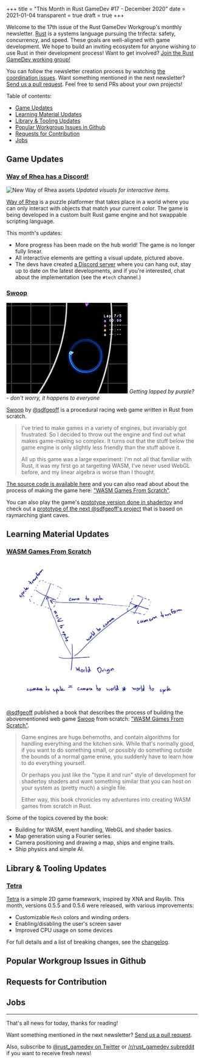 +++
title = "This Month in Rust GameDev #17 - December 2020"
date = 2021-01-04
transparent = true
draft = true
+++

<!-- Check the post with markdownlint-->

Welcome to the 17th issue of the Rust GameDev Workgroup's
monthly newsletter.
[Rust] is a systems language pursuing the trifecta:
safety, concurrency, and speed.
These goals are well-aligned with game development.
We hope to build an inviting ecosystem for anyone wishing
to use Rust in their development process!
Want to get involved? [Join the Rust GameDev working group!][join]

You can follow the newsletter creation process
by watching [the coordination issues][coordination].
Want something mentioned in the next newsletter?
[Send us a pull request][pr].
Feel free to send PRs about your own projects!

[Rust]: https://rust-lang.org
[join]: https://github.com/rust-gamedev/wg#join-the-fun
[pr]: https://github.com/rust-gamedev/rust-gamedev.github.io
[coordination]: https://github.com/rust-gamedev/rust-gamedev.github.io/issues?q=label%3Acoordination

[Rust]: https://rust-lang.org
[join]: https://github.com/rust-gamedev/wg#join-the-fun

Table of contents:

- [Game Updates](#game-updates)
- [Learning Material Updates](#learning-material-updates)
- [Library & Tooling Updates](#library-tooling-updates)
- [Popular Workgroup Issues in Github](#popular-workgroup-issues-in-github)
- [Requests for Contribution](#requests-for-contribution)
- [Jobs](#jobs)

<!--
Ideal section structure is:

```
### [Title]

![image/GIF description](image link)
_image caption_

A paragraph or two with a summary and [useful links].

_Discussions:
[/r/rust](https://reddit.com/r/rust/todo),
[twitter](https://twitter.com/todo/status/123456)_

[Title]: https://first.link
[useful links]: https://other.link
```

If needed, a section can be split into subsections with a "------" delimiter.
-->

## Game Updates

### [Way of Rhea has a Discord!][wor-discord]

![New Way of Rhea assets](way-of-rhea.gif)
_Updated visuals for interactive items._

[Way of Rhea][wor-website] is a puzzle platformer that takes place in a world
where you can only interact with objects that match your current color. The game
is being developed in a custom built Rust game engine and hot swappable
scripting language.

This month's updates:

- More progress has been made on the hub world! The game is no longer fully
  linear.
- All interactive elements are getting a visual update, pictured above.
- The devs have created [a Discord server][wor-discord] where you can hang out,
  stay up to date on the latest developments, and if you're interested, chat
  about the implementation (see the `#tech` channel.)

[wor-discord]: https://discord.gg/JGeVt5XwPP
[wor-website]: https://anthropicstudios.com/way-of-rhea

### [Swoop][swoop-itch]

![Doing donuts while being overtaken](swoop.gif)
_Getting lapped by purple? - don't worry, it happens to everyone_

[Swoop][swoop-itch] by [@sdfgeoff] is a procedural racing web game
written in Rust from scratch.

> I've tried to make games in a variety of engines, but invariably got frustrated.
> So I decided to throw out the engine and find out what makes game-making so complex.
> It turns out that the stuff below the game engine is only slightly less friendly
> than the stuff above it.
>
> All up this game was a large experiment:
> I'm not all that familiar with Rust, it was my first go at targetting WASM,
> I've never used WebGL before, and my linear algebra is worse than I thought.

[The source code is available here][swoop-source] and
you can also read about about the process of making the game
here: ["WASM Games From Scratch"][swoop-book].

You can also play the game's [prototype version done in shadertoy][swoop-shadertoy]
and check out a [prototype of the next @sdfgeoff's project][swoop-next]
that is based on raymarching giant caves.

[swoop-itch]: https://sdfgeoff.itch.io/swoop
[swoop-source]: https://github.com/sdfgeoff/wasm_minigames
[swoop-shadertoy]: https://shadertoy.com/view/WlScWd
[swoop-book]: https://sdfgeoff.github.io/wasm_minigames/a_first_game_swoop.html
[swoop-next]: https://shadertoy.com/view/tltyRB
[@sdfgeoff]: https://github.com/sdfgeoff

## Learning Material Updates

### [WASM Games From Scratch][wasm-scratch-book]

![sprite transformation explanations](wasm_sprite_transform.svg)

[@sdfgeoff] published a book that describes the process
of building the abovementioned web game [Swoop][swoop-itch] from scratch:
["WASM Games From Scratch"][wasm-scratch-book].

> Game engines are huge behemoths, and contain algorithms
> for handling everything and the kitchen sink.
> While that's normally good, if you want to do something small,
> or possibly do something outside the bounds of a normal game enine,
> you suddenly have to learn how to do everything yourself.
>
> Or perhaps you just like the "type it and run" style of development
> for shadertoy shaders and want something similar
> that you can host on your system as (pretty much) a single file.
>
> Either way, this book chronicles my adventures
> into creating WASM games from scratch in Rust.

Some of the topics covered by the book:

- Building for WASM, event handling, WebGL and shader basics.
- Map generation using a Fourier series.
- Camera positioning and drawing a map, ships and engine trails.
- Ship physics and simple AI.

[wasm-scratch-book]: https://sdfgeoff.github.io/wasm_minigames

## Library & Tooling Updates

### [Tetra]

[Tetra] is a simple 2D game framework, inspired by XNA and Raylib. This month,
versions 0.5.5 and 0.5.6 were released, with various improvements:

- Customizable `Mesh` colors and winding orders
- Enabling/disabling the user's screen saver
- Improved CPU usage on some devices

For full details and a list of breaking changes, see the
[changelog][tetra-changelog].

[tetra]: https://github.com/17cupsofcoffee/tetra
[tetra-changelog]: https://github.com/17cupsofcoffee/tetra/blob/main/CHANGELOG.md

## Popular Workgroup Issues in Github

<!-- Up to 10 links to interesting issues -->

## Requests for Contribution

<!-- Links to "good first issue"-labels or direct links to specific tasks -->

## Jobs

<!-- An optional section for new jobs related to Rust gamedev -->

------

That's all news for today, thanks for reading!

Want something mentioned in the next newsletter?
[Send us a pull request][pr].

Also, subscribe to [@rust_gamedev on Twitter][@rust_gamedev]
or [/r/rust_gamedev subreddit][/r/rust_gamedev] if you want to receive fresh news!

<!--
TODO: Add real links and un-comment once this post is published
**Discussions of this post**:
[/r/rust](TODO),
[twitter](TODO).
-->

[/r/rust_gamedev]: https://reddit.com/r/rust_gamedev
[@rust_gamedev]: https://twitter.com/rust_gamedev
[pr]: https://github.com/rust-gamedev/rust-gamedev.github.io
